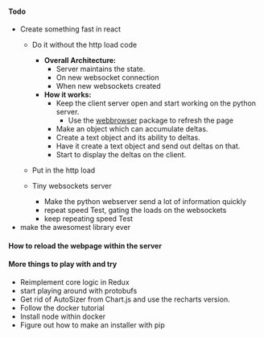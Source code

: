 #### Todo

- Create something fast in react
  - Do it without the http load code
    - **Overall Architecture:**
      - Server maintains the state.
      - On new websocket connection
      - When new websockets created
    - **How it works:**
      - Keep the client server open and start working on the python server.
          - Use the [webbrowser](https://docs.python.org/3/library/webbrowser.html) package to refresh the page
      - Make an object which can accumulate deltas.
      - Create a text object and its ability to deltas.
      - Have it create a text object and send out deltas on that.
      - Start to display the deltas  on the client.
  - Put in the http load

  - Tiny websockets server
    - Make the python webserver send a lot of information quickly
    - repeat speed Test, gating the loads on the websockets
    - keep repeating speed Test
- make the awesomest library ever

#### How to reload the webpage within the server

#### More things to play with and try

- Reimplement core logic in Redux
- start playing around with protobufs
- Get rid of AutoSizer from Chart.js and use the recharts version.
- Follow the docker tutorial
- Install node within docker
- Figure out how to make an installer with pip
